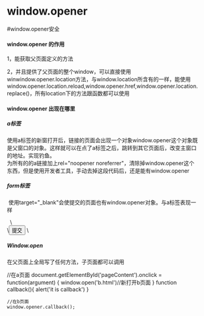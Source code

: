 # window.opener
#window.opener安全

<h4>window.opener 的作用</h4>
<p>1，能获取父页面定义的方法</p>
<p>2，并且提供了父页面的整个window，可以直接使用winwindow.opener.location方法，与window.location所含有的一样，能使用window.opener.location.reload,window.opener.href,window.opener.location.replace()，所有location下的方法跟函数都可以使用</p>


<h4>window.opener 出现在哪里</h4>
<h5>a标签</h5>
<p>使用a标签的新窗打开后，链接的页面会出现一个对象window.opener这个对象既是父窗口的对象。这样就可以在点了a标签之后，跳转到其它页面后，改变主窗口的地址。实现钓鱼。<br/>
为所有的的a链接加上rel="noopener noreferrer"，清除掉window.opener这个东西，但是使用开发者工具，手动去掉这段代码后，还是能有window.opener
</p>


<h5>form标签</h5>
<p> 使用target="_blank"会使提交的页面也有window.opener对象。与a标签表现一样</p>
    \<form action="xss.html" method="get" target="_blank">
       \<button type="">提交</button>
    \</form>

<h5>Window.open</h5>
<p>在父页面上全局写了任何方法，子页面都可以调用</p>
    //在a页面
    document.getElementById('pageContent').onclick = function(argument) {
        window.open('b.html')//新打开b页面
    }
    function callback(){
        alert('it is callback')
    }

    //在b页面
    window.opener.callback();
